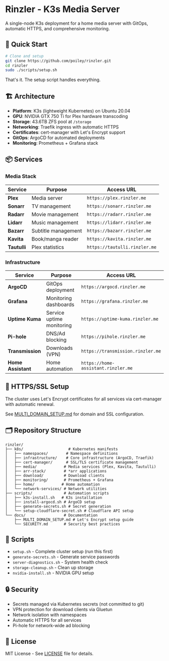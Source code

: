# Rinzler - K3s Media Server

A single-node K3s deployment for a home media server with GitOps, automatic HTTPS, and comprehensive monitoring.

## 🚀 Quick Start

```bash
# Clone and setup
git clone https://github.com/poiley/rinzler.git
cd rinzler
sudo ./scripts/setup.sh
```

That's it. The setup script handles everything.

## 🏗️ Architecture

- **Platform**: K3s (lightweight Kubernetes) on Ubuntu 20.04
- **GPU**: NVIDIA GTX 750 Ti for Plex hardware transcoding  
- **Storage**: 43.6TB ZFS pool at `/storage`
- **Networking**: Traefik ingress with automatic HTTPS
- **Certificates**: cert-manager with Let's Encrypt support
- **GitOps**: ArgoCD for automated deployments
- **Monitoring**: Prometheus + Grafana stack

## 📦 Services

### Media Stack
| Service | Purpose | Access URL |
|---------|---------|------------|
| **Plex** | Media server | `https://plex.rinzler.me` |
| **Sonarr** | TV management | `https://sonarr.rinzler.me` |
| **Radarr** | Movie management | `https://radarr.rinzler.me` |
| **Lidarr** | Music management | `https://lidarr.rinzler.me` |
| **Bazarr** | Subtitle management | `https://bazarr.rinzler.me` |
| **Kavita** | Book/manga reader | `https://kavita.rinzler.me` |
| **Tautulli** | Plex statistics | `https://tautulli.rinzler.me` |

### Infrastructure
| Service | Purpose | Access URL |
|---------|---------|------------|
| **ArgoCD** | GitOps deployment | `https://argocd.rinzler.me` |
| **Grafana** | Monitoring dashboards | `https://grafana.rinzler.me` |
| **Uptime Kuma** | Service uptime monitoring | `https://uptime-kuma.rinzler.me` |
| **Pi-hole** | DNS/Ad blocking | `https://pihole.rinzler.me` |
| **Transmission** | Downloads (VPN) | `https://transmission.rinzler.me` |
| **Home Assistant** | Home automation | `https://home-assistant.rinzler.me` |

## 🔐 HTTPS/SSL Setup

The cluster uses Let's Encrypt certificates for all services via cert-manager with automatic renewal.

See [MULTI_DOMAIN_SETUP.md](MULTI_DOMAIN_SETUP.md) for domain and SSL configuration.

## 🗂️ Repository Structure

```
rinzler/
├── k8s/                    # Kubernetes manifests
│   ├── namespaces/        # Namespace definitions
│   ├── infrastructure/    # Core infrastructure (ArgoCD, Traefik)
│   ├── cert-manager/      # SSL/TLS certificate management
│   ├── media/            # Media services (Plex, Kavita, Tautulli)
│   ├── arr-stack/        # *arr applications
│   ├── download/         # Download clients
│   ├── monitoring/       # Prometheus + Grafana
│   ├── home/            # Home automation
│   └── network-services/ # Network utilities
├── scripts/              # Automation scripts
│   ├── k3s-install.sh   # K3s installation
│   ├── install-argocd.sh # ArgoCD setup
│   ├── generate-secrets.sh # Secret generation
│   └── setup-cloudflare-secret.sh # Cloudflare API setup
└── docs/                 # Documentation
    ├── MULTI_DOMAIN_SETUP.md # Let's Encrypt setup guide
    └── SECURITY.md       # Security best practices
```

## 🔧 Scripts

- `setup.sh` - Complete cluster setup (run this first)
- `generate-secrets.sh` - Generate service passwords
- `server-diagnostics.sh` - System health check
- `storage-cleanup.sh` - Clean up storage
- `nvidia-install.sh` - NVIDIA GPU setup

## 🔒 Security

- Secrets managed via Kubernetes secrets (not committed to git)
- VPN protection for download clients via Gluetun
- Network isolation with namespaces
- Automatic HTTPS for all services
- Pi-hole for network-wide ad blocking

## 📄 License

MIT License - See [LICENSE](LICENSE) file for details.